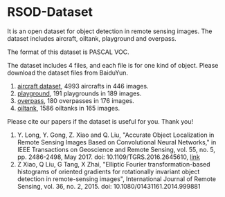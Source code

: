 # RSOD-Dataset

It is an open dataset for object detection in remote sensing images. The dataset includes aircraft, oiltank, playground and overpass.

The format of this dataset is PASCAL VOC.

The dataset includes 4 files, and each file is for one kind of object. Please download the dataset files from BaiduYun.
1. [aircraft dataset](http://pan.baidu.com/s/1eRWFV5C), 4993 aircrafts in 446 images.
2. [playground](http://pan.baidu.com/s/1nuD4KLb), 191 playgrounds in 189 images.
3. [overpass](http://pan.baidu.com/s/1kVKAFB5), 180 overpasses in 176 images.
4. [oiltank](http://pan.baidu.com/s/1kUZn4zX), 1586 oiltanks in 165 images.

Please cite our papers if the dataset is useful for you. Thank you!

1. Y. Long, Y. Gong, Z. Xiao and Q. Liu, "Accurate Object Localization in Remote Sensing Images Based on Convolutional Neural Networks," in IEEE Transactions on Geoscience and Remote Sensing, vol. 55, no. 5, pp. 2486-2498, May 2017. doi: 10.1109/TGRS.2016.2645610, [link](http://ieeexplore.ieee.org/abstract/document/7827088/)
2. Z Xiao, Q Liu, G Tang, X Zhai, "Elliptic Fourier transformation-based histograms of oriented gradients for rotationally invariant object detection in remote-sensing images", International Journal of Remote Sensing, vol. 36, no. 2, 2015. doi: 10.1080/01431161.2014.999881

